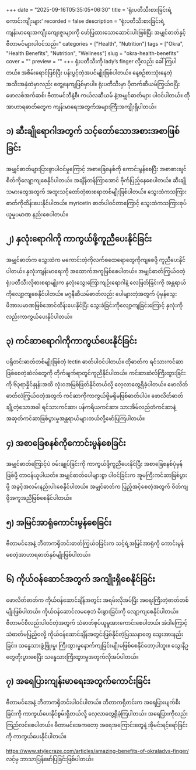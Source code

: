 +++
date = "2025-09-16T05:35:05+06:30"
title = 'ရုံးပတီသီးစားခြင်းရဲ့ကောင်းကျိုးများ'
recorded = false
description = "ရုံးပတီသီးစားခြင်းရဲ့ကျန်းမာရေးအကျိုးကျေးဇူးများကို ဖော်ပြထားသောဆောင်းပါးဖြစ်ပြီး အမျှင်ဓာတ်နှင့်ဗီတာမင်များပါဝင်သည်။"
categories = ["Health", "Nutrition"]
tags = ["Okra", "Health Benefits", "Nutrition", "Wellness"]
slug = "okra-health-benefits"
cover = ""
preview = ""
+++
ရုံးပတီသီးကို lady’s finger လို့လည်း ခေါ်ကြပါတယ်။ အစိမ်းရောင်ဖြစ်ပြီး ပန်းပွင့်တဲ့အပင်မျိုးဖြစ်ပါတယ်။ နေ့စဉ်စားသုံးနေတဲ့အသီးအနှံထဲမှာလည်း တွေ့နေကျဖြစ်မှာပါ။ ရုံးပတီသီးမှာ ပိုတက်ဆီယမ်ကြွယ်ဝပြီး ဖောလစ်အက်ဆစ်၊ ဗီတာမင်ဘီနဲ့စီ၊ ကယ်လဆီယမ် နဲ့အမျှင်ဓာတ်များ ပါဝင်ပါတယ်။ ထိုအာဟာရဓာတ်တွေက ကျန်းမာရေးအတွက်အများကြီးအကျိုးရှိပါတယ်။

## ၁) ဆီးချိုရောဂါအတွက် သင့်တော်သောအစားအစာဖြစ်ခြင်း
အမျှင်ဓာတ်များပြားစွာပါဝင်မှုကြောင့် အစာခြေစနစ်ကို ကောင်းမွန်စေပြီး အစာစားချင်စိတ်ကိုလျော့ကျစေနိုင်ပါတယ်။ အချိန်တန်ကြာအောင် ဗိုက်ပြည့်နေစေပါတယ်။ ဆီးချိုသမားတွေအတွက် အထူးသင့်တော်တဲ့စားစရာတစ်မျိုးဖြစ်ပါတယ်။ သွေးထဲကသကြားဓာတ်ကိုထိန်းပေးနိုင်ပါတယ်။ myricetin ဓာတ်ပါဝင်တာကြောင့် သွေးထဲကသကြားစုပ်ယူမှုပမာဏ နည်းစေပါတယ်။

## ၂) နှလုံးရောဂါကို ကာကွယ်ဖို့ကူညီပေးနိုင်ခြင်း
အမျှင်ဓာတ်က သွေးထဲက မကောင်းတဲ့ကိုလက်စထေရောတွေကိုကျစေဖို့ ကူညီပေးနိုင်ပါတယ်။ နှလုံးကျန်းမာရေးကို အထောက်အကူဖြစ်စေပါတယ်။ အမျှင်ဓာတ်ကြွယ်ဝတဲ့ ရုံးပတီသီးလိုစားစရာမျိုးက နှလုံးသွေးကြောကျဉ်းရောဂါနဲ့ လေဖြတ်ခြင်းကို အန္တရာယ်ကိုလျော့ကျစေနိုင်ပါတယ်။ မဂ္ဂနီဆီယမ်ဓာတ်လည်း ပေါများတဲ့အတွက် ပုံမှန်သွေးဖိအားပမာဏဖြစ်အောင်ထိန်းပေးနိုင်ပြီး သွေးခဲခြင်းကိုလျော့ကျခြင်းကြောင့် နှလုံးကိုလည်းကာကွယ်ပေးနိုင်ပါတယ်။

## ၃) ကင်ဆာရောဂါကိုကာကွယ်ပေးနိုင်ခြင်း
ပရိုတင်းဓာတ်တစ်မျိုးဖြစ်တဲ့ lectin ဓာတ်ပါဝင်ပါတယ်။ ထိုဓာတ်က ရင်သားကင်ဆာဖြစ်စေတဲ့ဆဲလ်တွေကို တိုက်ဖျက်ရာတွင်ကူညီနိုင်ပါတယ်။ ကင်ဆာဆဲလ်ကြီးထွားခြင်းကို ၆၃ရာခှိုင်နှုန်းအထိ လုံးဝအမြစ်ဖြတ်နိုင်တယ်လို့ လေ့လာတွေ့ရှိခဲ့ပါတယ်။ ဖောလိတ်ဓာတ်လဲကြွယ်ဝတဲ့အတွက် ကင်ဆာကိုကာကွယ်ဖို့မရှိမဖြစ်ဓာတ်ပါပဲ။ ဖောလိတ်ဓာတ်ချို့တဲ့သောအခါ ရင်သားကင်ဆာ၊ ပန်ကရိယကင်ဆာ၊ သားအိမ်လည်တံကင်ဆာနဲ့ အဆုတ်ကင်ဆာဖြစ်ပွားမှုအန္တရာယ်များတယ်လို့ဖော်ပြကြပါတယ်။

## ၄) အစာခြေစနစ်ကိုကောင်းမွန်စေခြင်း
အမျှင်ဓာတ်ကြောင့်ပဲ ဝမ်းချုပ်ခြင်းကို ကာကွယ်ဖို့ကူညီပေးနိုင်ပြီး အစာခြေစနစ်ပုံမှန်ဖြစ်ဖို့ တာဝန်ယူပါယတ်။ အမျှင်ဓာတ်ပေါများစွာ ပါဝင်ခြင်းက အူမကြီးကင်ဆာဖြစ်ပွားဖို့ အခွင့်အလမ်းနည်းပါးစေနိုင်ပါတယ်။ အမျှင်ဓာတ်က ပြည့်အင့်စေတဲ့အတွက် ဝိတ်ကျဖို့အကူအညီဖြစ်စေနိုင်ပါတယ်။

## ၅) အမြင်အာရုံကောင်းမွန်စေခြင်း
ဗီတာမင်အေနဲ့ ဘီတာကရိုတင်းဓာတ်ကြွယ်ဝခြင်းက သင့်ရဲ့အမြင်အာရုံကို ကောင်းမွန်စေတဲ့အာဟာရဓာတ်နှစ်မျိုးဖြစ်ပါတယ်။

## ၆) ကိုယ်ဝန်ဆောင်အတွက် အကျိုးရှိစေနိုင်ခြင်း
ဖောလိတ်ဓာတ်က ကိုယ်ဝန်ဆောင်ချိန်အတွင်း အရမ်းလိုအပ်ပြီး အရေးကြီးတဲ့ဓာတ်တစ်မျိုးဖြစ်ပါတယ်။ ကိုယ်ဝန်ဆောင်လမစေ့ဘဲ မီးဖွားခြင်းကို လျော့ကျစေနိုင်ပါတယ်။ ဗီတာမင်စီလည်းပါဝင်တဲ့အတွက် သံဓာတ်စုပ်ယူမှုအားကောင်းစေပါတယ်၊ အဲဒါကြောင့် သံဓာတ်မပြည့်ဝလို့ ကိုယ်ဝန်ဆောင်ချိန်အတွင်းဖြစ်နိုင်တဲ့ပြဿနာတွေ သွေးအားနည်းခြင်း၊ သန္ဓေသားဖွံ့ဖြိုးမှု၊ ကြီးထွားမှုနောက်ကျခြင်းမျိုးမဖြစ်စေနိုင်တော့ပါဘူး။ သွေးနီဥတွေတိုးပွားစေပြီး သန္ဓေသားကြီးထွားမှုအတွက်လိုအပ်ပါတယ်။

## ၇) အရေပြားကျန်းမာရေးအတွက်ကောင်းခြင်း
ဗီတာမင်အေနဲ့ ဘီတာကရိုတင်းပါဝင်ပါတယ်။ ဘီတာကရိုတင်းက အရေပြားပျက်စီးခြင်းကို ကာကွယ်ပေးနိုင်စွမ်းရှိတယ်လို့ လေ့လာတွေ့ရှိခဲ့ကြပါတယ်။ အရေပြားကိုလည်း ကြည်လင်စေပါတယ်။ ဗီတာမင်အေကတော့ အရေအကြောင်းတွေနဲ့ အိုမင်းရင့်ရော်ခြင်းကို ကာကွယ်ပေးနိုင်ပါတယ်။

https://www.stylecraze.com/articles/amazing-benefits-of-okraladys-finger/ လင့်မှ ဘာသာပြန်ဖော်ပြခြင်းဖြစ်ပါတယ်။